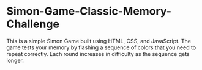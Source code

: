# Simon-Game-Classic-Memory-Challenge
This is a simple Simon Game built using HTML, CSS, and JavaScript. The game tests your memory by flashing a sequence of colors that you need to repeat correctly. Each round increases in difficulty as the sequence gets longer.

